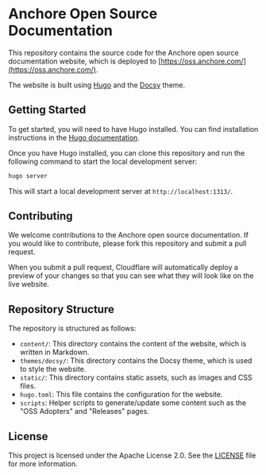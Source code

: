 # Anchore Open Source Documentation

This repository contains the source code for the Anchore open source documentation website, which is deployed to [https://oss.anchore.com/](https://oss.anchore.com/).

The website is built using [Hugo](https://gohugo.io/) and the [Docsy](https://www.docsy.dev/) theme.

## Getting Started

To get started, you will need to have Hugo installed. You can find installation instructions in the [Hugo documentation](https://gohugo.io/getting-started/installing/).

Once you have Hugo installed, you can clone this repository and run the following command to start the local development server:

```bash
hugo server
```

This will start a local development server at `http://localhost:1313/`.

## Contributing

We welcome contributions to the Anchore open source documentation. If you would like to contribute, please fork this repository and submit a pull request.

When you submit a pull request, Cloudflare will automatically deploy a preview of your changes so that you can see what they will look like on the live website.

## Repository Structure

The repository is structured as follows:

- `content/`: This directory contains the content of the website, which is written in Markdown.
- `themes/docsy/`: This directory contains the Docsy theme, which is used to style the website.
- `static/`: This directory contains static assets, such as images and CSS files.
- `hugo.toml`: This file contains the configuration for the website.
- `scripts`: Helper scripts to generate/update some content such as the "OSS Adopters" and "Releases" pages.

## License

This project is licensed under the Apache License 2.0. See the [LICENSE](LICENSE) file for more information.
